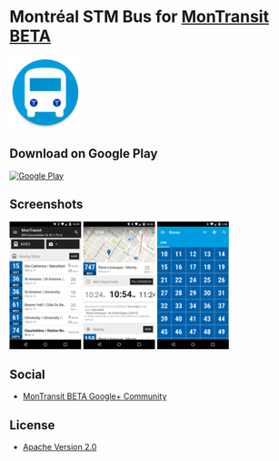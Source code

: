 # Montréal STM Bus for [MonTransit BETA](https://github.com/mtransitapps/mtransit-for-android)

<img width="25%" height="25%" src="https://raw.githubusercontent.com/mtransitapps/ca-montreal-stm-bus-android/master/pub/hi-res-app-icon.png"/>

## Download on Google Play

[![Google Play](https://developer.android.com/images/brand/en_app_rgb_wo_60.png)](https://play.google.com/store/apps/details?id=org.mtransit.android.ca_montreal_stm_bus)

## Screenshots

<img width="25%" height="25%" src="https://raw.githubusercontent.com/mtransitapps/ca-montreal-stm-bus-android/master/pub/screenshot-phone-1.png"/>
<img width="25%" height="25%" src="https://raw.githubusercontent.com/mtransitapps/ca-montreal-stm-bus-android/master/pub/screenshot-phone-2.png"/>
<img width="25%" height="25%" src="https://raw.githubusercontent.com/mtransitapps/ca-montreal-stm-bus-android/master/pub/screenshot-phone-3.png"/>

## Social

* [MonTransit BETA Google+ Community](https://plus.google.com/communities/111796337224469270605)

## License

* [Apache Version 2.0](http://www.apache.org/licenses/LICENSE-2.0.html)
